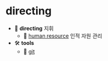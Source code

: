 # directing

- 🫡 **directing** 지휘
  - 👷 [human resource](hr/README.md) 인적 자원 관리
- 🛠️ **tools** 
  - 💾 [git](git/README.md)

